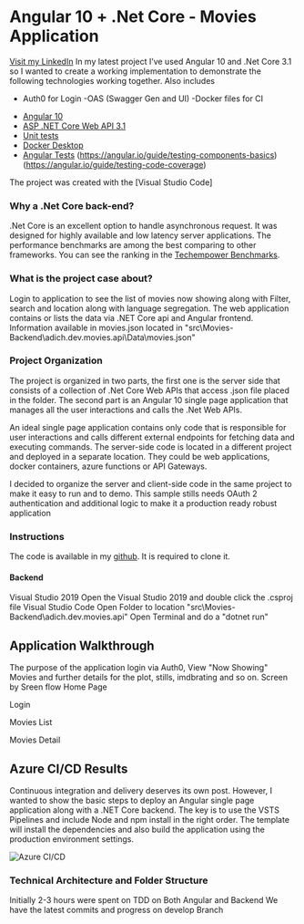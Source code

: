 # Angular 10 + .Net Core - Movies Application
[Visit my LinkedIn](https://www.linkedin.com/in/aditya2020/)
In my latest project I’ve used Angular 10 and .Net Core 3.1 so I wanted to create a working implementation to demonstrate the following technologies working together. 
Also includes
- Auth0 for Login
-OAS (Swagger Gen and UI)
-Docker files for CI
* [Angular 10](https://angular.io/)
* [ASP .NET Core Web API 3.1](https://docs.microsoft.com/en-us/aspnet/core/?view=aspnetcore-3.1)
* [Unit tests](https://docs.microsoft.com/en-us/dotnet/architecture/microservices/multi-container-microservice-net-applications/test-aspnet-core-services-web-apps)
* [Docker Desktop](https://docs.docker.com/develop/develop-images/multistage-build/) 
* [Angular Tests](https://angular.io/guide/testing-services)
		(https://angular.io/guide/testing-components-basics)
		(https://angular.io/guide/testing-code-coverage)

The project was created with the [Visual Studio Code]

### Why a .Net Core back-end? 

.Net Core is an excellent option to handle asynchronous request. It was designed for highly available and low latency server applications. The performance benchmarks are among the best comparing to other frameworks. You can see the ranking in the [Techempower Benchmarks](https://www.techempower.com/benchmarks/).
 


### What is the project case about?
Login to application to see the list of movies now showing along with Filter, search and location along with language segregation. 
The web application contains or lists the data via .NET Core api and Angular frontend. Information available in movies.json located in "src\Movies-Backend\adich.dev.movies.api\Data\movies.json"

### Project Organization
The project is organized in two parts, the first one is the server side that consists of a collection of .Net Core Web APIs that access .json file placed in the folder. The second part is an Angular 10 single page application that manages all the user interactions and calls the .Net Web APIs.

An ideal single page application contains only code that is responsible for user interactions and calls different external endpoints for fetching data and executing commands. The server-side code is located in a different project and deployed in a separate location. They could be web applications, docker containers, azure functions or API Gateways.

I decided to organize the server and client-side code in the same project to make it easy to run and to demo. This sample stills needs OAuth 2 authentication and additional logic to make it a production ready robust application

### Instructions
The code is available in my [github](https://github.com/adi-ch2019/adi-ch-dev/tree/master). It is required to clone it.
#### Backend
Visual Studio 2019
Open the Visual Studio 2019 and double click the .csproj file
Visual Studio Code
Open Folder to location "src\Movies-Backend\adich.dev.movies.api"
Open Terminal and do a "dotnet run"

## Application Walkthrough

The purpose of the application login via Auth0, View "Now Showing" Movies and further details for the plot, stills, imdbrating and so on. 
Screen by Sreen flow
Home Page
 

Login
 

Movies List
 
Movies Detail
 
## Azure CI/CD Results
Continuous integration and delivery deserves its own post. However, I wanted to show the basic steps to deploy an Angular single page application along with a .NET Core backend. The key is to use the VSTS Pipelines and include Node and npm install in the right order. The template will install the dependencies and also build the application using the production environment settings.  

![Azure CI/CD](https://andarito.blob.core.windows.net/github/gihub/AngularCRUD/CICD.JPG)

### Technical Architecture and Folder Structure
 

Initially 2-3 hours were spent on TDD on Both Angular and Backend
We have the latest commits and progress on develop Branch 





